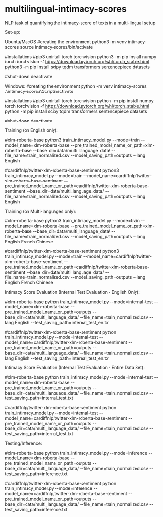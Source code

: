 # multilingual-intimacy-scores
NLP task of quantifying the intimacy-score of texts in a multi-lingual setup

Set-up:

Ubuntu/MacOS
#creating the environment
python3 -m venv intimacy-scores
source intimacy-scores/bin/activate

#installations
#pip3 unintall torch torchvision
python3 -m pip install numpy torch torchvision -f https://download.pytorch.org/whl/torch_stable.html
python3 -m pip install scipy tqdm transformers sentencepiece datasets

#shut-down
deactivate

Windows:
#creating the environment
python -m venv intimacy-scores
.\intimacy-scores\Scripts\activate

#installations
#pip3 unintall torch torchvision
python -m pip install numpy torch torchvision -f https://download.pytorch.org/whl/torch_stable.html
python -m pip install scipy tqdm transformers sentencepiece datasets

#shut-down
deactivate



Training (on English only):

#xlm-roberta-base
python3 train_intimacy_model.py --mode=train --model_name=xlm-roberta-base --pre_trained_model_name_or_path=xlm-roberta-base --base_dir=data/multi_language_data/ --file_name=train_normalized.csv  --model_saving_path=outputs --lang English

#cardiffnlp/twitter-xlm-roberta-base-sentiment
python3 train_intimacy_model.py --mode=train --model_name=cardiffnlp/twitter-xlm-roberta-base-sentiment --pre_trained_model_name_or_path=cardiffnlp/twitter-xlm-roberta-base-sentiment --base_dir=data/multi_language_data/ --file_name=train_normalized.csv  --model_saving_path=outputs --lang English

Training (on Multi-languages only): 

#xlm-roberta-base
python3 train_intimacy_model.py --mode=train --model_name=xlm-roberta-base --pre_trained_model_name_or_path=xlm-roberta-base --base_dir=data/multi_language_data/ --file_name=train_normalized.csv  --model_saving_path=outputs --lang English French Chinese

#cardiffnlp/twitter-xlm-roberta-base-sentiment
python3 train_intimacy_model.py --mode=train --model_name=cardiffnlp/twitter-xlm-roberta-base-sentiment --pre_trained_model_name_or_path=cardiffnlp/twitter-xlm-roberta-base-sentiment --base_dir=data/multi_language_data/ --file_name=train_normalized.csv  --model_saving_path=outputs --lang English French Chinese


Intimacy Score Evaluation (Internal Test Evaluation - English Only):

#xlm-roberta-base
python train_intimacy_model.py --mode=internal-test --model_name=xlm-roberta-base --pre_trained_model_name_or_path=outputs --base_dir=data/multi_language_data/ --file_name=train_normalized.csv --lang English --test_saving_path=internal_test_en.txt 

#cardiffnlp/twitter-xlm-roberta-base-sentiment
python train_intimacy_model.py --mode=internal-test --model_name=cardiffnlp/twitter-xlm-roberta-base-sentiment --pre_trained_model_name_or_path=outputs --base_dir=data/multi_language_data/ --file_name=train_normalized.csv --lang English --test_saving_path=internal_test_en.txt


Intimacy Score Evaluation (Internal Test Evaluation - Entire Data Set):

#xlm-roberta-base
python train_intimacy_model.py --mode=internal-test --model_name=xlm-roberta-base --pre_trained_model_name_or_path=outputs --base_dir=data/multi_language_data/ --file_name=train_normalized.csv --test_saving_path=internal_test.txt 

#cardiffnlp/twitter-xlm-roberta-base-sentiment
python train_intimacy_model.py --mode=internal-test --model_name=cardiffnlp/twitter-xlm-roberta-base-sentiment --pre_trained_model_name_or_path=outputs --base_dir=data/multi_language_data/ --file_name=train_normalized.csv --test_saving_path=internal_test.txt


Testing/Inference:

#xlm-roberta-base
python train_intimacy_model.py --mode=inference --model_name=xlm-roberta-base --pre_trained_model_name_or_path=outputs --base_dir=data/multi_language_data/ --file_name=train_normalized.csv --test_saving_path=inference.txt 

#cardiffnlp/twitter-xlm-roberta-base-sentiment
python train_intimacy_model.py --mode=inference --model_name=cardiffnlp/twitter-xlm-roberta-base-sentiment --pre_trained_model_name_or_path=outputs --base_dir=data/multi_language_data/ --file_name=train_normalized.csv --test_saving_path=inference.txt 

